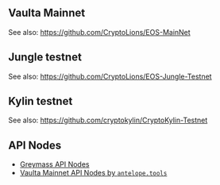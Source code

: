 ## Vaulta Mainnet

See also: https://github.com/CryptoLions/EOS-MainNet

## Jungle testnet

See also: https://github.com/CryptoLions/EOS-Jungle-Testnet

## Kylin testnet

See also: https://github.com/cryptokylin/CryptoKylin-Testnet

## API Nodes

- [Greymass API Nodes](https://www.greymass.com/endpoints)
- [Vaulta Mainnet API Nodes by `antelope.tools`](https://eos.antelope.tools/endpoints)
